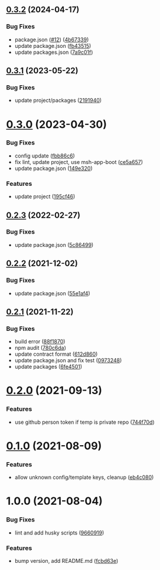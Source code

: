 ## [0.3.2](https://github.com/beecode-rs/msh-base-frame/compare/v0.3.1...v0.3.2) (2024-04-17)


### Bug Fixes

* package.json ([#12](https://github.com/beecode-rs/msh-base-frame/issues/12)) ([4b67339](https://github.com/beecode-rs/msh-base-frame/commit/4b67339aa30ea11fb20efa35193ffdfd78eb1b83))
* update package.json ([fb43515](https://github.com/beecode-rs/msh-base-frame/commit/fb43515b585d5ae630d0416fa9e3486d2cf4695f))
* update packages.json ([7a9c01f](https://github.com/beecode-rs/msh-base-frame/commit/7a9c01fbe094118c1c04a886e4a2b9a3adce1e6c))

## [0.3.1](https://github.com/beecode-rs/msh-base-frame/compare/v0.3.0...v0.3.1) (2023-05-22)


### Bug Fixes

* update project/packages ([2191940](https://github.com/beecode-rs/msh-base-frame/commit/219194083b3746db110b6b56dca0de80c014a2eb))

# [0.3.0](https://github.com/beecode-rs/msh-base-frame/compare/v0.2.3...v0.3.0) (2023-04-30)


### Bug Fixes

* config update ([fbb86c6](https://github.com/beecode-rs/msh-base-frame/commit/fbb86c6c908c281d36c50b0e8e258c560d3f93cf))
* fix lint, update project, use msh-app-boot ([ce5a657](https://github.com/beecode-rs/msh-base-frame/commit/ce5a6574fa07974e528ff66b2d396f08b0592feb))
* update package.json ([149e320](https://github.com/beecode-rs/msh-base-frame/commit/149e320a1f050b5680a855621772ef08919f391c))


### Features

* update project ([195cf46](https://github.com/beecode-rs/msh-base-frame/commit/195cf46432524d335b01abe07d1e078fc94e08cf))

## [0.2.3](https://github.com/beecode-rs/msh-base-frame/compare/v0.2.2...v0.2.3) (2022-02-27)


### Bug Fixes

* update package.json ([5c86499](https://github.com/beecode-rs/msh-base-frame/commit/5c864993d38a2b6cec748982014fd0190f771d9e))

## [0.2.2](https://github.com/beecode-rs/msh-base-frame/compare/v0.2.1...v0.2.2) (2021-12-02)


### Bug Fixes

* update package.json ([55e1af4](https://github.com/beecode-rs/msh-base-frame/commit/55e1af420fac31ee38f6b8f590cca967b0dea7b2))

## [0.2.1](https://github.com/beecode-rs/msh-base-frame/compare/v0.2.0...v0.2.1) (2021-11-22)


### Bug Fixes

* build error ([88f1870](https://github.com/beecode-rs/msh-base-frame/commit/88f18709c83b7965092f5ee386b794b5287b7cd0))
* npm audit ([780c6da](https://github.com/beecode-rs/msh-base-frame/commit/780c6dab2ea332ad606a2b3fd8783ce051a8e450))
* update contract format ([612d860](https://github.com/beecode-rs/msh-base-frame/commit/612d860c74757fe3074d23541f556064a28ed1e5))
* update package.json and fix test ([0973248](https://github.com/beecode-rs/msh-base-frame/commit/097324829e97e0504615156a163ead9689b4ec3c))
* update packages ([6fe4501](https://github.com/beecode-rs/msh-base-frame/commit/6fe45015b9df9f71fe28dfe6f5e9193818650d1b))

# [0.2.0](https://github.com/beecode-rs/msh-base-frame/compare/v1.1.0...v1.2.0) (2021-09-13)


### Features

* use github person token if temp is private repo ([744f70d](https://github.com/beecode-rs/msh-base-frame/commit/744f70d67d49c96cf8600ef44a99ed8c5e82c71f))

# [0.1.0](https://github.com/beecode-rs/msh-base-frame/compare/v1.0.0...v1.1.0) (2021-08-09)


### Features

* allow unknown config/template keys, cleanup ([eb4c080](https://github.com/beecode-rs/msh-base-frame/commit/eb4c0800df43f3a4a3066fde1d2a72c592592b66))

# 1.0.0 (2021-08-04)


### Bug Fixes

* lint and add husky scripts ([9660919](https://github.com/beecode-rs/msh-base-frame/commit/9660919b7e2c7ff20d48608a4f329c7476bc64f5))


### Features

* bump version, add README.md ([fcbd63e](https://github.com/beecode-rs/msh-base-frame/commit/fcbd63eddfc3a6962f4fe72633e59f0166c4f1ed))
